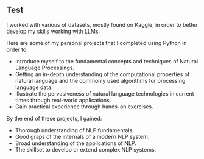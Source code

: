 ## Test

I worked with various of datasets, mostly found on Kaggle, in order to better develop my skills working with LLMs.

Here are some of my personal projects that I completed using Python in order to:

- Introduce myself to the fundamental concepts and techniques of Natural Language Processings.
- Getting an in-depth understanding of the computational properties of natural language and the commonly used algorithms for processing language data.
- Illustrate the pervasiveness of natural language technologies in current times through real-world applications.
- Gain practical experience through hands-on exercises.


By the end of these projects, I gained:

- Thorough understanding of NLP fundamentals.
- Good graps of the internals of a modern NLP system.
- Broad understanding of the applications of NLP.
- The skillset to develop or extend complex NLP systems.
